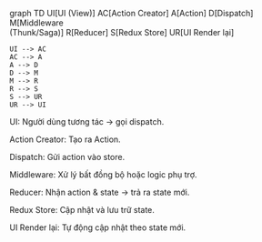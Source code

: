 graph TD
    UI[UI (View)]
    AC[Action Creator]
    A[Action]
    D[Dispatch]
    M[Middleware<br/>(Thunk/Saga)]
    R[Reducer]
    S[Redux Store]
    UR[UI Render lại]

    UI --> AC
    AC --> A
    A --> D
    D --> M
    M --> R
    R --> S
    S --> UR
    UR --> UI


UI: Người dùng tương tác → gọi dispatch.

Action Creator: Tạo ra Action.

Dispatch: Gửi action vào store.

Middleware: Xử lý bất đồng bộ hoặc logic phụ trợ.

Reducer: Nhận action & state → trả ra state mới.

Redux Store: Cập nhật và lưu trữ state.

UI Render lại: Tự động cập nhật theo state mới.